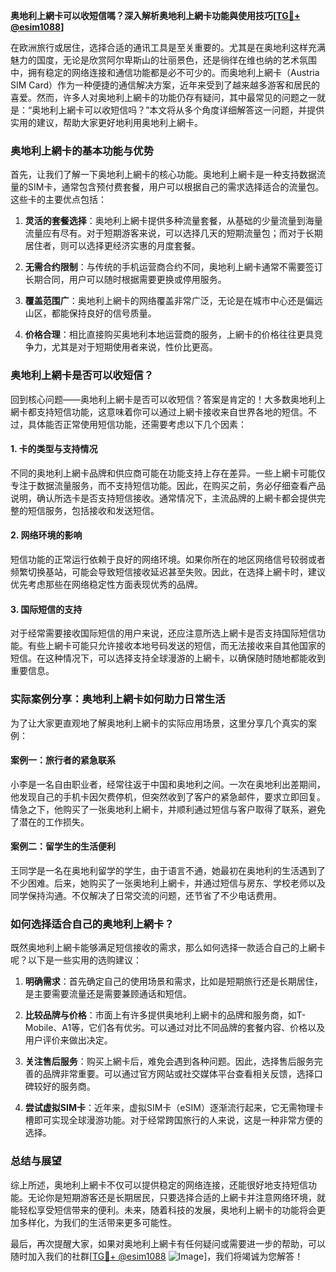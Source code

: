**奥地利上網卡可以收短信嗎？深入解析奥地利上網卡功能與使用技巧[[TG💪+ @esim1088](https://t.me/s/esim1088)]**

在欧洲旅行或居住，选择合适的通讯工具是至关重要的。尤其是在奥地利这样充满魅力的国度，无论是欣赏阿尔卑斯山的壮丽景色，还是徜徉在维也纳的艺术氛围中，拥有稳定的网络连接和通信功能都是必不可少的。而奥地利上網卡（Austria SIM Card）作为一种便捷的通信解决方案，近年来受到了越来越多游客和居民的喜爱。然而，许多人对奥地利上網卡的功能仍存有疑问，其中最常见的问题之一就是：“奥地利上網卡可以收短信吗？”本文将从多个角度详细解答这一问题，并提供实用的建议，帮助大家更好地利用奥地利上網卡。

### 奥地利上網卡的基本功能与优势

首先，让我们了解一下奥地利上網卡的核心功能。奥地利上網卡是一种支持数据流量的SIM卡，通常包含预付费套餐，用户可以根据自己的需求选择适合的流量包。这些卡的主要优点包括：

1. **灵活的套餐选择**：奥地利上網卡提供多种流量套餐，从基础的少量流量到海量流量应有尽有。对于短期游客来说，可以选择几天的短期流量包；而对于长期居住者，则可以选择更经济实惠的月度套餐。
   
2. **无需合约限制**：与传统的手机运营商合约不同，奥地利上網卡通常不需要签订长期合同，用户可以随时根据需要更换或停用服务。

3. **覆盖范围广**：奥地利上網卡的网络覆盖非常广泛，无论是在城市中心还是偏远山区，都能保持良好的信号质量。

4. **价格合理**：相比直接购买奥地利本地运营商的服务，上網卡的价格往往更具竞争力，尤其是对于短期使用者来说，性价比更高。

### 奥地利上網卡是否可以收短信？

回到核心问题——奥地利上網卡是否可以收短信？答案是肯定的！大多数奥地利上網卡都支持短信功能，这意味着你可以通过上網卡接收来自世界各地的短信。不过，具体能否正常使用短信功能，还需要考虑以下几个因素：

#### 1. 卡的类型与支持情况
不同的奥地利上網卡品牌和供应商可能在功能支持上存在差异。一些上網卡可能仅专注于数据流量服务，而不支持短信功能。因此，在购买之前，务必仔细查看产品说明，确认所选卡是否支持短信接收。通常情况下，主流品牌的上網卡都会提供完整的短信服务，包括接收和发送短信。

#### 2. 网络环境的影响
短信功能的正常运行依赖于良好的网络环境。如果你所在的地区网络信号较弱或者频繁切换基站，可能会导致短信接收延迟甚至失败。因此，在选择上網卡时，建议优先考虑那些在网络稳定性方面表现优秀的品牌。

#### 3. 国际短信的支持
对于经常需要接收国际短信的用户来说，还应注意所选上網卡是否支持国际短信功能。有些上網卡可能只允许接收本地号码发送的短信，而无法接收来自其他国家的短信。在这种情况下，可以选择支持全球漫游的上網卡，以确保随时随地都能收到重要信息。

### 实际案例分享：奥地利上網卡如何助力日常生活

为了让大家更直观地了解奥地利上網卡的实际应用场景，这里分享几个真实的案例：

#### 案例一：旅行者的紧急联系
小李是一名自由职业者，经常往返于中国和奥地利之间。一次在奥地利出差期间，他发现自己的手机卡因欠费停机，但突然收到了客户的紧急邮件，要求立即回复。情急之下，他购买了一张奥地利上網卡，并顺利通过短信与客户取得了联系，避免了潜在的工作损失。

#### 案例二：留学生的生活便利
王同学是一名在奥地利留学的学生，由于语言不通，她最初在奥地利的生活遇到了不少困难。后来，她购买了一张奥地利上網卡，并通过短信与房东、学校老师以及同学保持沟通。不仅解决了日常交流的问题，还节省了不少电话费用。

### 如何选择适合自己的奥地利上網卡？

既然奥地利上網卡能够满足短信接收的需求，那么如何选择一款适合自己的上網卡呢？以下是一些实用的选购建议：

1. **明确需求**：首先确定自己的使用场景和需求，比如是短期旅行还是长期居住，是主要需要流量还是需要兼顾通话和短信。

2. **比较品牌与价格**：市面上有许多提供奥地利上網卡的品牌和服务商，如T-Mobile、A1等，它们各有优劣。可以通过对比不同品牌的套餐内容、价格以及用户评价来做出决定。

3. **关注售后服务**：购买上網卡后，难免会遇到各种问题。因此，选择售后服务完善的品牌非常重要。可以通过官方网站或社交媒体平台查看相关反馈，选择口碑较好的服务商。

4. **尝试虚拟SIM卡**：近年来，虚拟SIM卡（eSIM）逐渐流行起来，它无需物理卡槽即可实现全球漫游功能。对于经常跨国旅行的人来说，这是一种非常方便的选择。

### 总结与展望

综上所述，奥地利上網卡不仅可以提供稳定的网络连接，还能很好地支持短信功能。无论你是短期游客还是长期居民，只要选择合适的上網卡并注意网络环境，就能轻松享受短信带来的便利。未来，随着科技的发展，奥地利上網卡的功能将会更加多样化，为我们的生活带来更多可能性。

最后，再次提醒大家，如果对奥地利上網卡有任何疑问或需要进一步的帮助，可以随时加入我们的社群[[TG💪+ @esim1088](https://t.me/s/esim1088) ![Image](https://i.postimg.cc/4NQfJmqS/Snipaste-2025-05-13-00-14-12.png)]，我们将竭诚为您解答！